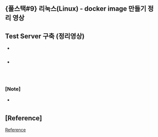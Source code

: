 ## {풀스택#9} 리눅스(Linux) - docker image 만들기 정리 영상

## **Test Server 구축 (정리영상)**

-

```unix

```

-

<br/>

#

### [Note]

-

#

## [Reference]

[Reference](https://www.youtube.com/watch?v=KIStLWKp4S4&list=PLEOnZ6GeucBVj0V5JFQx_6XBbZrrynzMh&index=18)
